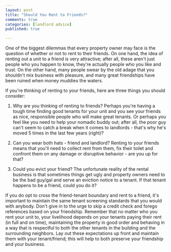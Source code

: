 ```yaml
---
layout: post
title: "Should You Rent to Friends?"
comments: true
categories: [landlord advice]
published: true

---
```


One of the biggest dilemmas that every property owner may face is the question of whether or not to rent to their friends. On one hand, the idea of renting out a unit to a friend is very attractive; after all, these aren't just people who you happen to know, they're actually people who you like and trust. On the other hand, many people swear by the old adage that you shouldn't mix business with pleasure, and many great friendships have been ruined when money muddies the waters.

If you're thinking of renting to your friends, here are three things you should consider:
 
1. Why are you thinking of renting to friends? Perhaps you're having a tough time finding good tenants for your unit and you see your friends as nice, responsible people who will make great tenants. Or perhaps you feel like you need to help your nomadic buddy out; after all, the poor guy can't seem to catch a break when it comes to landlords - that's why he's moved 5 times in the last few years (right)?
 
2. Can you wear both hats - friend and landlord? Renting to your friends means that you'll need to collect rent from them, fix their toilet and confront them on any damage or disruptive behavior - are you up for that?
 
3. Could you evict your friend? The unfortunate reality of the rental business is that sometimes things get ugly and property owners need to be the bad guy/gal and serve an eviction notice to a tenant. If that tenant happens to be a friend, could you do it?
 
If you do opt to cross the friend-tenant boundary and rent to a friend, it's important to maintain the same tenant screening standards that you would with anybody. Don't give in to the urge to skip a credit check and forego references based on your friendship. Remember that no matter who you rent your unit to, your livelihood depends on your tenants paying their rent (in full and on time), maintaining the property in good order and behaving in a way that is respectful to both the other tenants in the building and the surrounding neighbors. Lay out these expectations up front and maintain them with your tenant/friend; this will help to both preserve your friendship and your business.
